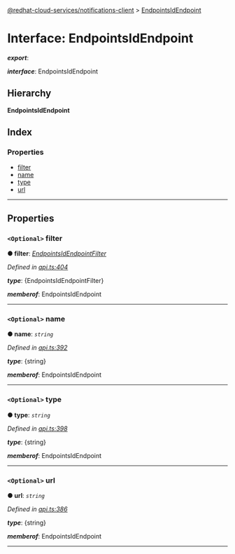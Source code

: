 [@redhat-cloud-services/notifications-client](../README.md) > [EndpointsIdEndpoint](../interfaces/endpointsidendpoint.md)

# Interface: EndpointsIdEndpoint

*__export__*: 

*__interface__*: EndpointsIdEndpoint

## Hierarchy

**EndpointsIdEndpoint**

## Index

### Properties

* [filter](endpointsidendpoint.md#filter)
* [name](endpointsidendpoint.md#name)
* [type](endpointsidendpoint.md#type)
* [url](endpointsidendpoint.md#url)

---

## Properties

<a id="filter"></a>

### `<Optional>` filter

**● filter**: *[EndpointsIdEndpointFilter](endpointsidendpointfilter.md)*

*Defined in [api.ts:404](https://github.com/RedHatInsights/javascript-clients/blob/master/packages/hooks/api.ts#L404)*

*__type__*: {EndpointsIdEndpointFilter}

*__memberof__*: EndpointsIdEndpoint

___
<a id="name"></a>

### `<Optional>` name

**● name**: *`string`*

*Defined in [api.ts:392](https://github.com/RedHatInsights/javascript-clients/blob/master/packages/hooks/api.ts#L392)*

*__type__*: {string}

*__memberof__*: EndpointsIdEndpoint

___
<a id="type"></a>

### `<Optional>` type

**● type**: *`string`*

*Defined in [api.ts:398](https://github.com/RedHatInsights/javascript-clients/blob/master/packages/hooks/api.ts#L398)*

*__type__*: {string}

*__memberof__*: EndpointsIdEndpoint

___
<a id="url"></a>

### `<Optional>` url

**● url**: *`string`*

*Defined in [api.ts:386](https://github.com/RedHatInsights/javascript-clients/blob/master/packages/hooks/api.ts#L386)*

*__type__*: {string}

*__memberof__*: EndpointsIdEndpoint

___

